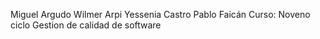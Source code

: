 Miguel Argudo
Wilmer Arpi
Yessenia Castro
Pablo Faicán
Curso: Noveno ciclo
Gestion de calidad de software
